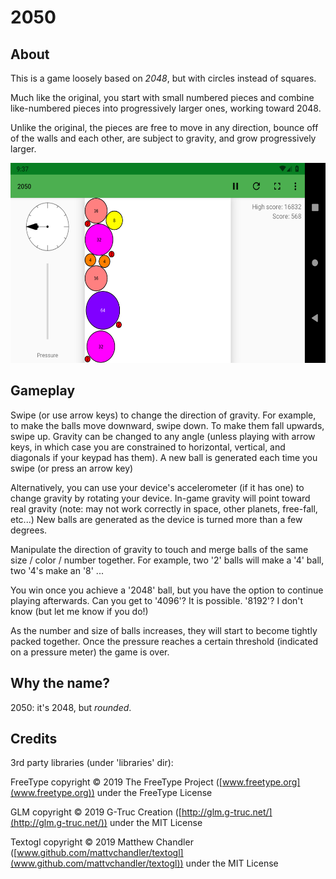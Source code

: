 # 2050

## About

This is a game loosely based on *2048*, but with circles instead of squares.

Much like the original, you start with small numbered pieces and
combine like-numbered pieces into progressively larger ones, working toward
2048.

Unlike the original, the pieces are free to move in any direction, bounce off of
the walls and each other, are subject to gravity, and grow progressively larger.

<img src="screenshots/scrn_phone_land_1.png" alt="gameplay screenshot" height=320/>

## Gameplay

Swipe (or use arrow keys) to change the direction of gravity. For example, to
make the balls move downward, swipe down. To make them fall upwards, swipe up.
Gravity can be changed to any angle (unless playing with arrow keys, in which
case you are constrained to horizontal, vertical, and diagonals if your keypad
has them). A new ball is generated each time you swipe (or press an arrow key)

Alternatively, you can use your device's accelerometer (if it has one) to change
gravity by rotating your device. In-game gravity will point toward real gravity
(note: may not work correctly in space, other planets, free-fall, etc...)
New balls are generated as the device is turned more than a few degrees.

Manipulate the direction of gravity to touch and merge balls of the same size /
color / number together. For example, two '2' balls will make a '4' ball, two
'4's make an '8' ...

You win once you achieve a '2048' ball, but you have the option to continue
playing afterwards. Can you get to '4096'? It is possible. '8192'? I don't know
(but let me know if you do!)

As the number and size of balls increases, they will start to become tightly
packed together. Once the pressure reaches a certain threshold (indicated on a
pressure meter) the game is over.

## Why the name?

2050: it's 2048, but *rounded*.

## Credits

3rd party libraries (under 'libraries' dir):

FreeType copyright © 2019 The FreeType Project ([www.freetype.org](www.freetype.org)) under the FreeType License

GLM copyright © 2019 G-Truc Creation ([http://glm.g-truc.net/](http://glm.g-truc.net/)) under the MIT License

Textogl copyright © 2019 Matthew Chandler ([www.github.com/mattvchandler/textogl](www.github.com/mattvchandler/textogl)) under the MIT License
